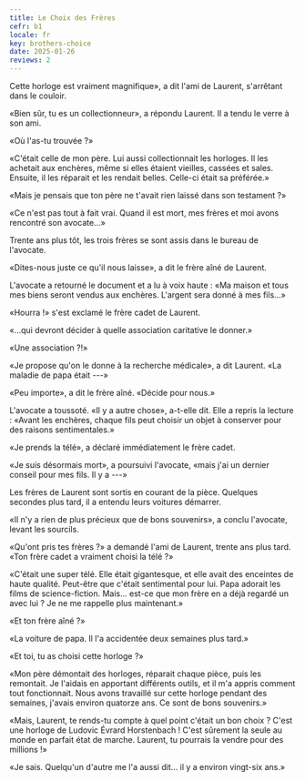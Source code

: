 ```yaml
---
title: Le Choix des Frères
cefr: b1
locale: fr
key: brothers-choice
date: 2025-01-26
reviews: 2
---
```


Cette horloge est vraiment magnifique», a dit l'ami de Laurent, s'arrêtant dans le couloir.

«Bien sûr, tu es un collectionneur», a répondu Laurent. Il a tendu le verre à son ami.

«Où l'as-tu trouvée ?»

«C'était celle de mon père. Lui aussi collectionnait les horloges. Il les achetait aux enchères, même si elles étaient vieilles, cassées et sales. Ensuite, il les réparait et les rendait belles. Celle-ci était sa préférée.»

«Mais je pensais que ton père ne t'avait rien laissé dans son testament ?»

«Ce n'est pas tout à fait vrai. Quand il est mort, mes frères et moi avons rencontré son avocate...»

Trente ans plus tôt, les trois frères se sont assis dans le bureau de l'avocate.

«Dites-nous juste ce qu'il nous laisse», a dit le frère aîné de Laurent.

L'avocate a retourné le document et a lu à voix haute : «Ma maison et tous mes biens seront vendus aux enchères. L'argent sera donné à mes fils...»

«Hourra !» s'est exclamé le frère cadet de Laurent.

«...qui devront décider à quelle association caritative le donner.»

«Une association ?!»

«Je propose qu'on le donne à la recherche médicale», a dit Laurent. «La maladie de papa était ---»

«Peu importe», a dit le frère aîné. «Décide pour nous.»

L'avocate a toussoté. «Il y a autre chose», a-t-elle dit. Elle a repris la lecture : «Avant les enchères, chaque fils peut choisir un objet à conserver pour des raisons sentimentales.»

«Je prends la télé», a déclaré immédiatement le frère cadet.

«Je suis désormais mort», a poursuivi l'avocate, «mais j'ai un dernier conseil pour mes fils. Il y a ---»

Les frères de Laurent sont sortis en courant de la pièce. Quelques secondes plus tard, il a entendu leurs voitures démarrer.

«Il n'y a rien de plus précieux que de bons souvenirs», a conclu l'avocate, levant les sourcils.

«Qu'ont pris tes frères ?» a demandé l'ami de Laurent, trente ans plus tard. «Ton frère cadet a vraiment choisi la télé ?»

«C'était une super télé. Elle était gigantesque, et elle avait des enceintes de haute qualité. Peut-être que c'était sentimental pour lui. Papa adorait les films de science-fiction. Mais... est-ce que mon frère en a déjà regardé un avec lui ? Je ne me rappelle plus maintenant.»

«Et ton frère aîné ?»

«La voiture de papa. Il l'a accidentée deux semaines plus tard.»

«Et toi, tu as choisi cette horloge ?»

«Mon père démontait des horloges, réparait chaque pièce, puis les remontait. Je l'aidais en apportant différents outils, et il m'a appris comment tout fonctionnait. Nous avons travaillé sur cette horloge pendant des semaines, j'avais environ quatorze ans. Ce sont de bons souvenirs.»

«Mais, Laurent, te rends-tu compte à quel point c'était un bon choix ? C'est une horloge de Ludovic Évrard Horstenbach ! C'est sûrement la seule au monde en parfait état de marche. Laurent, tu pourrais la vendre pour des millions !»

«Je sais. Quelqu'un d'autre me l'a aussi dit... il y a environ vingt-six ans.»